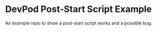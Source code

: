 # DevPod Post-Start Script Example

An example repo to show a post-start script works and a possible bug.
